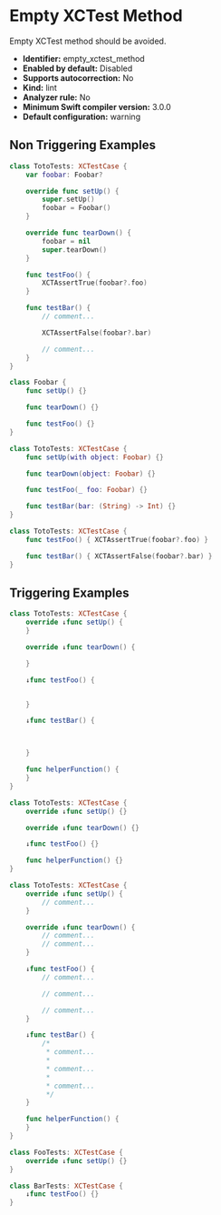 # Empty XCTest Method

Empty XCTest method should be avoided.

* **Identifier:** empty_xctest_method
* **Enabled by default:** Disabled
* **Supports autocorrection:** No
* **Kind:** lint
* **Analyzer rule:** No
* **Minimum Swift compiler version:** 3.0.0
* **Default configuration:** warning

## Non Triggering Examples

```swift
class TotoTests: XCTestCase {
    var foobar: Foobar?

    override func setUp() {
        super.setUp()
        foobar = Foobar()
    }

    override func tearDown() {
        foobar = nil
        super.tearDown()
    }

    func testFoo() {
        XCTAssertTrue(foobar?.foo)
    }

    func testBar() {
        // comment...

        XCTAssertFalse(foobar?.bar)

        // comment...
    }
}
```

```swift
class Foobar {
    func setUp() {}

    func tearDown() {}

    func testFoo() {}
}
```

```swift
class TotoTests: XCTestCase {
    func setUp(with object: Foobar) {}

    func tearDown(object: Foobar) {}

    func testFoo(_ foo: Foobar) {}

    func testBar(bar: (String) -> Int) {}
}
```

```swift
class TotoTests: XCTestCase {
    func testFoo() { XCTAssertTrue(foobar?.foo) }

    func testBar() { XCTAssertFalse(foobar?.bar) }
}
```

## Triggering Examples

```swift
class TotoTests: XCTestCase {
    override ↓func setUp() {
    }

    override ↓func tearDown() {

    }

    ↓func testFoo() {


    }

    ↓func testBar() {



    }

    func helperFunction() {
    }
}
```

```swift
class TotoTests: XCTestCase {
    override ↓func setUp() {}

    override ↓func tearDown() {}

    ↓func testFoo() {}

    func helperFunction() {}
}
```

```swift
class TotoTests: XCTestCase {
    override ↓func setUp() {
        // comment...
    }

    override ↓func tearDown() {
        // comment...
        // comment...
    }

    ↓func testFoo() {
        // comment...

        // comment...

        // comment...
    }

    ↓func testBar() {
        /*
         * comment...
         *
         * comment...
         *
         * comment...
         */
    }

    func helperFunction() {
    }
}
```

```swift
class FooTests: XCTestCase {
    override ↓func setUp() {}
}

class BarTests: XCTestCase {
    ↓func testFoo() {}
}
```